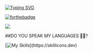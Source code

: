 
[![Typing SVG](https://readme-typing-svg.demolab.com?font=Fira+Code&size=21&pause=500&color=F7365EE6&width=435&lines=Hello+Gorgeous+%E2%99%A5)](https://git.io/typing-svg)

 [![forthebadge](https://forthebadge.com/images/badges/built-with-love.svg)](https://forthebadge.com)   

![](https://komarev.com/ghpvc/?username=ASMAAGT&color=ff69b4)      

##DO YOU SPEAK MY LANGUAGES 💪✨?   

[![My Skills](https://skillicons.dev/icons?i=js,html,css,react,py,php,nodejs,java,flutter,androidstudio,c,dotnet,)](https://skillicons.dev)
   


<!--
**ASMAAGT/ASMAAGT** is a ✨ _special_ ✨ repository because its `README.md` (this file) appears on your GitHub profile.

Here are some ideas to get you started:

- 🔭 I’m currently working on ...
- 🌱 I’m currently learning ...
- 👯 I’m looking to collaborate on ...
- 🤔 I’m looking for help with ...
- 💬 Ask me about ...
- 📫 How to reach me: ...
- 😄 Pronouns: ...
- ⚡ Fun fact: ...
-->
